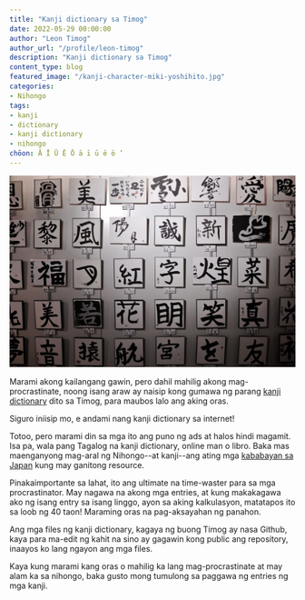 ```yaml
---
title: "Kanji dictionary sa Timog"
date: 2022-05-29 00:00:00
author: "Leon Timog"
author_url: "/profile/leon-timog"
description: "Kanji dictionary sa Timog"
content_type: blog
featured_image: "/kanji-character-miki-yoshihito.jpg"
categories:
- Nihongo
tags:
- kanji
- dictionary
- kanji dictionary
- nihongo
chōon: Ā Ī Ū Ē Ō ā ī ū ē ō ’
---
```

![Kanji character artworks](kanji-character-miki-yoshihito.jpg  "Kanji character artworks by [Miki Yoshihito](https://www.flickr.com/photos/mujitra/8564010431) (CC-BY-2.0)")

Marami akong kailangang gawin, pero dahil mahilig akong mag-procrastinate, noong isang araw ay naisip kong gumawa ng parang [kanji dictionary](https://timog.org/kanji) dito sa Timog, para maubos lalo ang aking oras.

Siguro iniisip mo, e andami nang kanji dictionary sa internet!

Totoo, pero marami din sa mga ito ang puno ng ads at halos hindi magamit. Isa pa, wala pang Tagalog na kanji dictionary, online man o libro. Baka mas maenganyong mag-aral ng Nihongo--at kanji--ang ating mga [kababayan sa Japan](https://timog.org/categories/filipinos-in-japan/) kung may ganitong resource.

Pinakaimportante sa lahat, ito ang ultimate na time-waster para sa mga procrastinator. May nagawa na akong mga entries, at kung makakagawa ako ng isang entry sa isang linggo, ayon sa aking kalkulasyon, matatapos ito sa loob ng 40 taon! Maraming oras na pag-aksayahan ng panahon.

Ang mga files ng kanji dictionary, kagaya ng buong Timog ay nasa Github, kaya para ma-edit ng kahit na sino ay gagawin kong public ang repository, inaayos ko lang ngayon ang mga files.

Kaya kung marami kang oras o mahilig ka lang mag-procrastinate at may alam ka sa nihongo, baka gusto mong tumulong sa paggawa ng entries ng mga kanji.